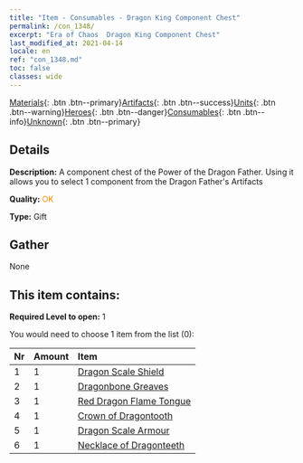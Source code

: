 ```yaml
---
title: "Item - Consumables - Dragon King Component Chest"
permalink: /con_1348/
excerpt: "Era of Chaos  Dragon King Component Chest"
last_modified_at: 2021-04-14
locale: en
ref: "con_1348.md"
toc: false
classes: wide
---
```

 [Materials](/Items/){: .btn .btn--primary}[Artifacts](/Items/Artifacts/){: .btn .btn--success}[Units](/Items/Units/){: .btn .btn--warning}[Heroes](/Items/Heroes/){: .btn .btn--danger}[Consumables](/Items/Consumables/){: .btn .btn--info}[Unknown](/Items/Unknown/){: .btn .btn--primary}

## Details
 **Description:** A component chest of the Power of the Dragon Father. Using it allows you to select 1 component from the Dragon Father's Artifacts

 **Quality:** <span style="color: #FF8C00">OK</span>

 **Type:** Gift

## Gather

  None

## This item contains:

 **Required Level to open:** 1

 You would need to choose 1 item from the list (0):

  | Nr | Amount |     Item    |
  |:---|:-------|:------------|
  | 1 | 1 | [Dragon Scale Shield](/Items/art_144/) | 
  | 2 | 1 | [Dragonbone Greaves](/Items/art_145/) | 
  | 3 | 1 | [Red Dragon Flame Tongue](/Items/art_146/) | 
  | 4 | 1 | [Crown of Dragontooth](/Items/art_147/) | 
  | 5 | 1 | [Dragon Scale Armour](/Items/art_148/) | 
  | 6 | 1 | [Necklace of Dragonteeth](/Items/art_149/) | 
